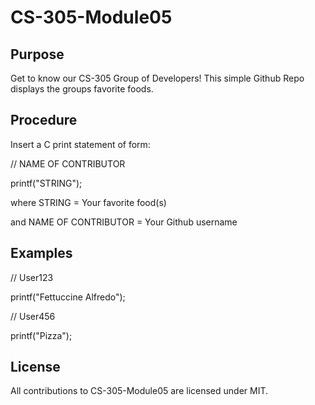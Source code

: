 # CS-305-Module05
## Purpose
Get to know our CS-305 Group of Developers!
This simple Github Repo displays the groups favorite foods.

## Procedure
Insert a C print statement of form:

// NAME OF CONTRIBUTOR

printf("STRING");

where STRING = Your favorite food(s)

and NAME OF CONTRIBUTOR = Your Github username

## Examples

// User123

printf("Fettuccine Alfredo");

// User456

printf("Pizza");

## License 

All contributions to CS-305-Module05 are licensed under MIT.
